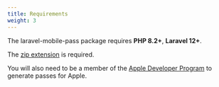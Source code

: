```yaml
---
title: Requirements
weight: 3
---
```


The laravel-mobile-pass package requires **PHP 8.2+**,  **Laravel 12+**. 

The [zip extension](https://www.php.net/manual/en/zip.installation.php) is required.

You will also need to be a member of the [Apple Developer Program](https://developer.apple.com/programs/enroll) to generate passes for Apple.